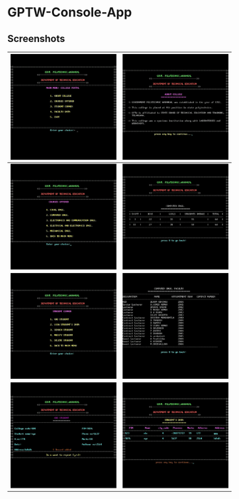# GPTW-Console-App

## Screenshots
![Screenshot](Screenshots/gptw1.jpg) | ![Screenshot](Screenshots/gptw2.jpg)
--- | ---
![Screenshot](Screenshots/gptw3.jpg) | ![Screenshot](Screenshots/gptw4.jpg)
![Screenshot](Screenshots/gptw5.jpg) | ![Screenshot](Screenshots/gptw6.jpg)
![Screenshot](Screenshots/gptw7.jpg) | ![Screenshot](Screenshots/gptw8.jpg)
